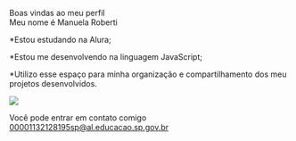 Boas vindas ao meu perfil                                                                                                                           
Meu nome é Manuela Roberti

*Estou estudando na Alura;

*Estou me desenvolvendo na linguagem JavaScript;

*Utilizo esse espaço para minha organização e compartilhamento dos meu projetos desenvolvidos.

![](https://media.tenor.com/DMwCFw-gp9QAAAAi/disc-banner.gif)

Você pode entrar em contato comigo
00001132128195sp@al.educacao.sp.gov.br
